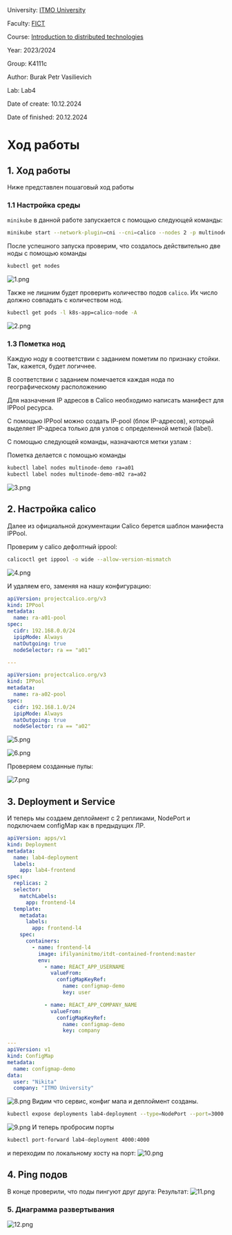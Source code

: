 University: [ITMO University](https://itmo.ru/ru/)

Faculty: [FICT](https://fict.itmo.ru)

Course: [Introduction to distributed technologies](https://github.com/itmo-ict-faculty/introduction-to-distributed-technologies)

Year: 2023/2024

Group: K4111c

Author: Burak Petr Vasilievich

Lab: Lab4

Date of create: 10.12.2024

Date of finished: 20.12.2024

# Ход работы
## 1. Ход работы
Ниже представлен пошаговый ход работы

### 1.1 Настройка среды
`minikube` в данной работе запускается с помощью следующей команды:
```bash
minikube start --network-plugin=cni --cni=calico --nodes 2 -p multinode-demo
```

После успешного запуска проверим, что создалось действительно две ноды с помощью команды
```bash
kubectl get nodes
```
![1.png](https://github.com/gtnh48965/2024_2025-introduction_to_distributed_technologies-k4111c-burak_p_v/blob/main/LR4/image/getNodes.png)

Также не лишним будет проверить количество подов `calico`.
Их число должно совпадать с количеством нод.
```bash
kubectl get pods -l k8s-app=calico-node -A
```
![2.png](https://github.com/gtnh48965/2024_2025-introduction_to_distributed_technologies-k4111c-burak_p_v/blob/main/LR4/image/k8s-app=calico-node.png)

### 1.3 Пометка нод

Каждую ноду в соответствии с заданием пометим по признаку стойки. Так, кажется, будет логичнее.

В соответствии с заданием помечается каждая нода по географическому расположению

Для назначения IP адресов в Calico необходимо написать манифест для IPPool ресурса.

С помощью IPPool можно создать IP-pool (блок IP-адресов), который выделяет IP-адреса только для узлов с определенной меткой (label).

С помощью следующей команды, назначаются метки узлам :

Пометка делается с помощью команды
```bash
kubectl label nodes multinode-demo ra=a01
kubectl label nodes multinode-demo-m02 ra=a02
```
![3.png](https://github.com/gtnh48965/2024_2025-introduction_to_distributed_technologies-k4111c-burak_p_v/blob/main/LR4/image/kubectlLabel.png)

## 2. Настройка calico
Далее из официальной документации Calico берется шаблон манифеста IPPool.

Проверим у calico дефолтный ippool:
```bash
calicoctl get ippool -o wide --allow-version-mismatch
```
![4.png](https://github.com/gtnh48965/2024_2025-introduction_to_distributed_technologies-k4111c-burak_p_v/blob/main/LR4/image/mismatch.png)

И удаляем его, заменяя на нашу конфигурацию:
```yaml
apiVersion: projectcalico.org/v3
kind: IPPool
metadata:
  name: ra-a01-pool
spec:
  cidr: 192.168.0.0/24
  ipipMode: Always
  natOutgoing: true
  nodeSelector: ra == "a01"

---

apiVersion: projectcalico.org/v3
kind: IPPool
metadata:
  name: ra-a02-pool
spec:
  cidr: 192.168.1.0/24
  ipipMode: Always
  natOutgoing: true
  nodeSelector: ra == "a02"
```

![5.png](https://github.com/gtnh48965/2024_2025-introduction_to_distributed_technologies-k4111c-burak_p_v/blob/main/LR4/image/deleteIppools.png)

![6.png](https://github.com/gtnh48965/2024_2025-introduction_to_distributed_technologies-k4111c-burak_p_v/blob/main/LR4/image/applyIppool.png)

Проверяем созданные пулы:

![7.png](https://github.com/gtnh48965/2024_2025-introduction_to_distributed_technologies-k4111c-burak_p_v/blob/main/LR4/image/getIppool.png)

## 3. Deployment и Service

И теперь мы создаем деплоймент с 2 репликами, NodePort и подключаем configMap как в предыдущих ЛР.
```yaml
apiVersion: apps/v1
kind: Deployment
metadata:
  name: lab4-deployment
  labels:
    app: lab4-frontend
spec:
  replicas: 2
  selector:
    matchLabels:
      app: frontend-l4
  template:
    metadata:
      labels:
        app: frontend-l4
    spec:
      containers:
        - name: frontend-l4
          image: ifilyaninitmo/itdt-contained-frontend:master
          env:
            - name: REACT_APP_USERNAME
              valueFrom:
                configMapKeyRef:
                  name: configmap-demo
                  key: user

            - name: REACT_APP_COMPANY_NAME
              valueFrom:
                configMapKeyRef:
                  name: configmap-demo
                  key: company

---
apiVersion: v1
kind: ConfigMap
metadata:
  name: configmap-demo
data:
  user: "Nikita"
  company: "ITMO University"
```


![8.png](https://github.com/gtnh48965/2024_2025-introduction_to_distributed_technologies-k4111c-burak_p_v/blob/main/LR4/image/applyManifest.png)
Видим что сервис, конфиг мапа и деплоймент созданы.

```bash
kubectl expose deployments lab4-deployment --type=NodePort --port=3000
```

![9.png](https://github.com/gtnh48965/2024_2025-introduction_to_distributed_technologies-k4111c-burak_p_v/blob/main/LR4/image/kubectlExpose.png)
И теперь пробросим порты
```bash
kubectl port-forward lab4-deployment 4000:4000
```
и переходим по локальному хосту на порт:
![10.png](https://github.com/gtnh48965/2024_2025-introduction_to_distributed_technologies-k4111c-burak_p_v/blob/main/LR4/image/result.png)
## 4. Ping подов
В конце проверили, что поды пингуют друг друга:
Результат:
![11.png](https://github.com/gtnh48965/2024_2025-introduction_to_distributed_technologies-k4111c-burak_p_v/blob/main/LR4/image/ping.png)

### 5. Диаграмма развертывания
![12.png](https://github.com/gtnh48965/2024_2025-introduction_to_distributed_technologies-k4111c-burak_p_v/blob/main/LR4/image/graph.png)



